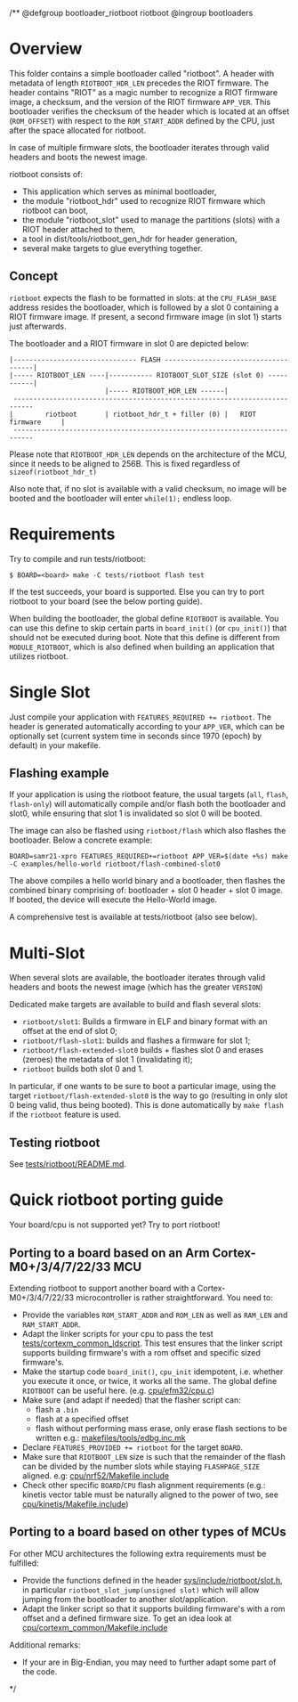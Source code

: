 /**
@defgroup    bootloader_riotboot riotboot
@ingroup     bootloaders

# Overview
This folder contains a simple bootloader called "riotboot".
A header with metadata of length `RIOTBOOT_HDR_LEN` precedes
the RIOT firmware. The header contains "RIOT" as a magic
number to recognize a RIOT firmware image, a checksum, and
the version of the RIOT firmware `APP_VER`.
This bootloader verifies the checksum of the header which is located
at an offset (`ROM_OFFSET`) with respect to  the `ROM_START_ADDR`
defined by the CPU, just after the space allocated for riotboot.

In case of multiple firmware slots, the bootloader iterates through
valid headers and boots the newest image.

riotboot consists of:

  - This application which serves as minimal bootloader,
  - the module "riotboot_hdr" used to recognize RIOT firmware which riotboot
    can boot,
  - the module "riotboot_slot" used to manage the partitions (slots) with a
    RIOT header attached to them,
  - a tool in dist/tools/riotboot_gen_hdr for header generation,
  - several make targets to glue everything together.

## Concept
`riotboot` expects the flash to be formatted in slots: at the `CPU_FLASH_BASE`
address resides the bootloader, which is followed by a slot 0 containing a
RIOT firmware image. If present, a second firmware image (in slot 1) starts just
afterwards.

The bootloader and a RIOT firmware in slot 0 are depicted below:

```
|------------------------------- FLASH -------------------------------------|
|----- RIOTBOOT_LEN ----|----------- RIOTBOOT_SLOT_SIZE (slot 0) -----------|
                        |----- RIOTBOOT_HDR_LEN ------|
 ---------------------------------------------------------------------------
|        riotboot       | riotboot_hdr_t + filler (0) |   RIOT firmware     |
 ---------------------------------------------------------------------------
```

Please note that `RIOTBOOT_HDR_LEN` depends on the architecture of the
MCU, since it needs to be aligned to 256B. This is fixed regardless of
`sizeof(riotboot_hdr_t)`

Also note that, if no slot is available with a valid checksum,
no image will be booted and the bootloader will enter `while(1);` endless loop.

# Requirements
Try to compile and run tests/riotboot:

    $ BOARD=<board> make -C tests/riotboot flash test

If the test succeeds, your board is supported. Else you can try to port
riotboot to your board (see the below porting guide).

When building the bootloader, the global define `RIOTBOOT` is available. You
can use this define to skip certain parts in `board_init()` (or `cpu_init()`)
that should not be executed during boot. Note that this define is different
from `MODULE_RIOTBOOT`, which is also defined when building an application that
utilizes riotboot.

# Single Slot
Just compile your application with `FEATURES_REQUIRED += riotboot`. The header
is generated automatically according to your `APP_VER`, which can be optionally
set (current system time in seconds since 1970 (epoch) by default) in your
makefile.

## Flashing example
If your application is using the riotboot feature, the usual targets (`all`,
`flash`, `flash-only`) will automatically compile and/or flash both the
bootloader and slot0, while ensuring that slot 1 is invalidated so slot 0 will
be booted.

The image can also be flashed using `riotboot/flash` which also flashes
the bootloader. Below a concrete example:

`BOARD=samr21-xpro FEATURES_REQUIRED+=riotboot APP_VER=$(date +%s) make -C examples/hello-world riotboot/flash-combined-slot0`

The above compiles a hello world binary and a bootloader, then flashes the
combined binary comprising of: bootloader + slot 0 header + slot 0 image.
If booted, the device will execute the Hello-World image.

A comprehensive test is available at tests/riotboot (also see below).

# Multi-Slot

When several slots are available, the bootloader iterates through
valid headers and boots the newest image (which has the greater `VERSION`)

Dedicated make targets are available to build and flash several slots:

- `riotboot/slot1`: Builds a firmware in ELF and binary format with
  an offset at the end of slot 0;
- `riotboot/flash-slot1`: builds and flashes a firmware for slot 1;
- `riotboot/flash-extended-slot0` builds + flashes slot 0 and erases (zeroes)
  the metadata of slot 1 (invalidating it);
- `riotboot` builds both slot 0 and 1.

In particular, if one wants to be sure to boot a particular image, using the
target `riotboot/flash-extended-slot0` is the way to go (resulting in only
slot 0 being valid, thus being booted). This is done automatically by `make
flash` if the `riotboot` feature is used.

## Testing riotboot

See <a href="https://github.com/RIOT-OS/RIOT/blob/master/tests/riotboot/README.md">tests/riotboot/README.md</a>.

# Quick riotboot porting guide

Your board/cpu is not supported yet? Try to port riotboot!

## Porting to a board based on an Arm Cortex-M0+/3/4/7/22/33 MCU

Extending riotboot to support another board with a Cortex-M0+/3/4/7/22/33
microcontroller is rather straightforward. You need to:

- Provide the variables `ROM_START_ADDR` and `ROM_LEN` as well as
`RAM_LEN` and `RAM_START_ADDR`.
- Adapt the linker scripts for your cpu to pass the test
[tests/cortexm_common_ldscript](../../tests/cortexm_common_ldscript). This test
ensures that the linker script supports building firmware's with a rom offset
and specific sized firmware's.
- Make the startup code `board_init()`, `cpu_init` idempotent, i.e. whether you
execute it once, or twice, it works all the same. The global define `RIOTBOOT`
can be useful here. (e.g. [cpu/efm32/cpu.c](../../cpu/efm32/cpu.c))
- Make sure (and adapt if needed) that the flasher script can:
    - flash a `.bin`
    - flash at a specified offset
    - flash without performing mass erase, only erase flash sections to be written
  e.g.: [makefiles/tools/edbg.inc.mk](../../makefiles/tools/edbg.inc.mk)
- Declare `FEATURES_PROVIDED += riotboot` for the target `BOARD`.
- Make sure that `RIOTBOOT_LEN` size is such that the remainder of the flash
can be divided by the number slots while staying `FLASHPAGE_SIZE` aligned.
e.g: [cpu/nrf52/Makefile.include](../../cpu/nrf52/Makefile.include)
- Check other specific `BOARD`/`CPU` flash alignment requirements (e.g.:
kinetis vector table must be naturally aligned to the power of two, see
[cpu/kinetis/Makefile.include](../../cpu/kinetis/Makefile.include))

## Porting to a board based on other types of MCUs

For other MCU architectures the following extra requirements must be fulfilled:

- Provide the functions defined in the header
[sys/include/riotboot/slot.h](../../sys/include/riotboot/slot.h), in particular
`riotboot_slot_jump(unsigned slot)` which will allow jumping from the bootloader
to another slot/application.
- Adapt the linker script so that it supports building firmware's with a rom
offset and a defined firmware size. To get an idea look at
[cpu/cortexm_common/Makefile.include](../../cpu/cortexm_common/Makefile.include)

Additional remarks:

- If your are in Big-Endian, you may need to further adapt some part of the code.

*/
